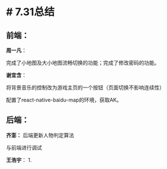 # # 7.31总结

## 前端：
**周一凡**：

完成了小地图及大小地图流畅切换的功能；完成了修改密码的功能。

**谢宜含**：

将背景音乐的控制改为游戏主页的一个按钮（页面切换不影响连续性）

配置了react-native-baidu-map的环境，获取AK。

## 后端：
**齐澎：**
后端更新人物判定算法

与前端进行调试

**王浩宇**：
1.




